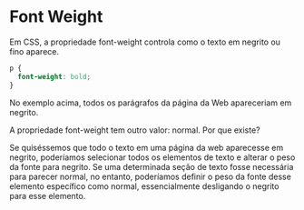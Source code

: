 # Font Weight
Em CSS, a propriedade font-weight controla como o texto em negrito ou fino aparece.

```css
p {
  font-weight: bold;
}
```
No exemplo acima, todos os parágrafos da página da Web apareceriam em negrito.

A propriedade font-weight tem outro valor: normal. Por que existe?

Se quiséssemos que todo o texto em uma página da web aparecesse em negrito, poderíamos selecionar todos os elementos de texto e alterar o peso da fonte para negrito. Se uma determinada seção de texto fosse necessária para parecer normal, no entanto, poderíamos definir o peso da fonte desse elemento específico como normal, essencialmente desligando o negrito para esse elemento.
